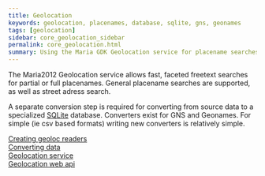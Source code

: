 ```yaml
---
title: Geolocation
keywords: geolocation, placenames, database, sqlite, gns, geonames
tags: [geolocation]
sidebar: core_geolocation_sidebar
permalink: core_geolocation.html
summary: Using the Maria GDK Geolocation service for placename searches.
---
```


The Maria2012 Geolocation service allows fast, faceted freetext searches for partial or full placenames. General placename searches are supported, as well as street adress search.

A separate conversion step is required for converting from source data to a specialized [SQLite](http://www.sqlite.org/) database. Converters exist for GNS and Geonames. For simple (ie csv based formats) writing new converters is relatively simple.

[Creating geoloc readers](./core_geolocation_readers.html)<br/>
[Converting data](./core_geolocation_convertion.html)<br/>
[Geolocation service](./core_geolocation_service.html)<br/>
[Geolocation web api](./core_geolocation_webapi.html)

